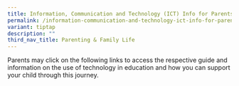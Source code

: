 ```yaml
---
title: Information, Communication and Technology (ICT) Info for Parents
permalink: /information-communication-and-technology-ict-info-for-parents/
variant: tiptap
description: ""
third_nav_title: Parenting & Family Life
---
```

<p>Parents may click on the following links to access the respective guide
and information on the use of technology in education and how you can support
your child through this journey.</p>
<p></p>